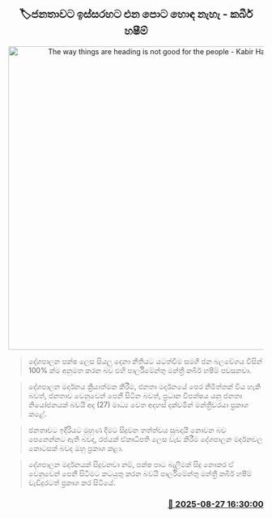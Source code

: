 <p align='center'><b><h2 align='center' title='The way things are heading is not good for the people - Kabir Hashim'>🏷ජනතාවට ඉස්සරහට එන පොට හොඳ නැහැ - කබීර් හෂීම්</h2></b></p>
<p align='center'><img src='https://helakuru.sgp1.cdn.digitaloceanspaces.com/esana/images/lib/kabeer-hashim-budget.jpg' width='600' alt='The way things are heading is not good for the people - Kabir Hashim'></p>

> දේශපාලන පක්ෂ ලෙස සියලු දෙනා නීතියට යටත්වීම සමගි ජන බලවේගය විසින් 100% ක්ම අනුමත කරන බව එහි පාර්ලිමේන්තු මන්ත්‍රී කබීර් හෂීම් පවසනවා.

> දේශපාලන මර්දනය ක්‍රියාත්මක කිරීම, ජනතා මර්දනයේ පෙර නිමිත්තක් විය හැකි බවත්, ජනතාව වෙනුවෙන් පෙනී සිටින බවත්, ප්‍රධාන විපක්ෂය යනු ජනතා නියෝජනයක් බවයි අද (27) මාධ්‍ය වෙත අදහස් දක්වමින් මන්ත්‍රීවරයා ප්‍රකාශ කළේ.

> ජනතාවට ඉදිරියට මුහුණ දීමට සිදුවන තත්ත්වය සුබදායී නොවන බව පෙනෙන්නට ඇති බවද, රජයක් ඒකාධිපති ලෙස වැඩ කිරීම දේශපාලන මර්දනවල කොටසක් බවද ඔහු ප්‍රකාශ කළා.

> දේශපාලන මර්දනයක් සිදුවනවා නම්, පක්ෂ පාට බැලීමක් සිදු නොකර ඒ වෙනුවෙන් පෙනී සිටීමට කටයුතු කරන බවයි පාර්ලිමේන්තු මන්ත්‍රී කබීර් හෂීම් වැඩිදුරටත් ප්‍රකාශ කර සිටියේ.



<h3 align='right'><a href='https://www.helakuru.lk/esana/p/113108/'>📅 2025-08-27 16:30:00</a></h3>
